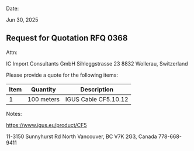 <!-- image -->

Date:

Jun 30, 2025

## Request for Quotation RFQ 0368

Attn:

IC Import Consultants GmbH Sihleggstrasse 23 8832 Wollerau, Switzerland

Please provide a quote for the following items:

|   Item | Quantity   | Description          |
|--------|------------|----------------------|
|      1 | 100 meters | IGUS Cable CF5.10.12 |

Notes:

https://www.igus.eu/product/CF5

11-3150 Sunnyhurst Rd North Vancouver, BC V7K 2G3, Canada 778-668-9411